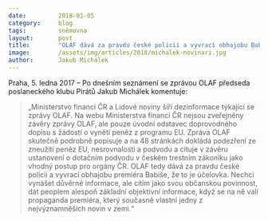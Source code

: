 ```yaml
---
date:         2018-01-05
category:     blog
tags:         sněmovna
layout:       post
title:        "OLAF dává za pravdu české policii a vyvrací obhajobu Babiše"
image:        /assets/img/articles/2018/michalek-novinari.jpg
author:       Jakub Michálek
---
```


Praha, 5. ledna 2017 – Po dnešním seznámení se zprávou OLAF předseda poslaneckého klubu Pirátů Jakub Michálek komentuje:

> „Ministerstvo financi ČR a Lidové noviny šíří dezinformace týkající se zprávy OLAF. Na webu Ministerstva financí ČR nejsou zveřejněny závěry zprávy OLAF, ale pouze úvodní odstavec doprovodného dopisu s žádostí o vynětí peněz z programu EU. Zpráva OLAF skutečně podrobně popisuje a na 48 stránkách dokládá podezření ze zneužití peněz EU, nesrovnalosti a podvodu a cituje v závěru ustanovení o dotačním podvodu v českém trestním zákoníku jako vhodný postup pro orgány ČR. OLAF tedy dává za pravdu české policii a vyvrací obhajobu premiéra Babiše, že to je účelovka. Nechci vynášet důvěrné informace, ale cítím jako svou občanskou povinnost, dát peoplem alespoň základní objektivní informace, když se na ně valí propaganda premiéra, který současně vlastní jedny z nejvýznamněších novin v zemi.“
